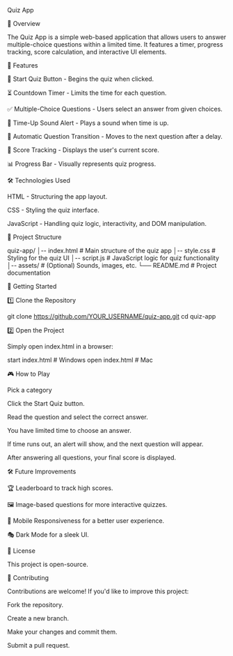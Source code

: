 Quiz App

📌 Overview

The Quiz App is a simple web-based application that allows users to answer multiple-choice questions within a limited time. It features a timer, progress tracking, score calculation, and interactive UI elements.


🎯 Features

🔹 Start Quiz Button - Begins the quiz when clicked.

⏳ Countdown Timer - Limits the time for each question.

✅ Multiple-Choice Questions - Users select an answer from given choices.

🎵 Time-Up Sound Alert - Plays a sound when time is up.

🔄 Automatic Question Transition - Moves to the next question after a delay.

🚀 Score Tracking - Displays the user's current score.

📊 Progress Bar - Visually represents quiz progress.


🛠️ Technologies Used

HTML - Structuring the app layout.

CSS - Styling the quiz interface.

JavaScript - Handling quiz logic, interactivity, and DOM manipulation.


📂 Project Structure

quiz-app/
│-- index.html      # Main structure of the quiz app
│-- style.css       # Styling for the quiz UI
│-- script.js       # JavaScript logic for quiz functionality
│-- assets/         # (Optional) Sounds, images, etc.
└── README.md       # Project documentation


🚀 Getting Started

1️⃣ Clone the Repository

git clone https://github.com/YOUR_USERNAME/quiz-app.git
cd quiz-app

2️⃣ Open the Project

Simply open index.html in a browser:

start index.html  # Windows
open index.html   # Mac


🎮 How to Play

Pick a category

Click the Start Quiz button.

Read the question and select the correct answer.

You have limited time to choose an answer.

If time runs out, an alert will show, and the next question will appear.

After answering all questions, your final score is displayed.


🛠️ Future Improvements

🏆 Leaderboard to track high scores.

🖼️ Image-based questions for more interactive quizzes.

📱 Mobile Responsiveness for a better user experience.

🎭 Dark Mode for a sleek UI.


📜 License

This project is open-source.


🤝 Contributing

Contributions are welcome! If you'd like to improve this project:

Fork the repository.

Create a new branch.

Make your changes and commit them.

Submit a pull request.
